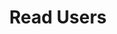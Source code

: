 ---
title: Read Users
excerpt: Retrieve users.
api:
  file: .openapi.json
  operationId: tLedger Portal User-read_users
hidden: false
---